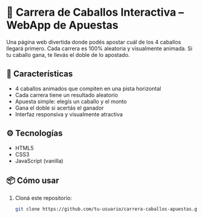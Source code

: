 # 🐎 Carrera de Caballos Interactiva – WebApp de Apuestas

Una página web divertida donde podés apostar cuál de los 4 caballos llegará primero. Cada carrera es 100% aleatoria y visualmente animada. Si tu caballo gana, te llevás el doble de lo apostado.

## 🚀 Características
- 4 caballos animados que compiten en una pista horizontal
- Cada carrera tiene un resultado aleatorio
- Apuesta simple: elegís un caballo y el monto
- Gana el doble si acertás el ganador
- Interfaz responsiva y visualmente atractiva

## ⚙️ Tecnologías
- HTML5
- CSS3
- JavaScript (vanilla)

## 📦 Cómo usar
1. Cloná este repositorio:
   ```bash
   git clone https://github.com/tu-usuario/carrera-caballos-apuestas.git
